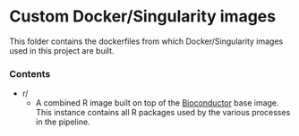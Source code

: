 # Custom Docker/Singularity images

This folder contains the dockerfiles from which Docker/Singularity images used in this project are built.

### Contents

  * r/
    * A combined R image built on top of the [Bioconductor](https://bioconductor.org/help/docker/) base image. This instance contains all R packages used by the various processes in the pipeline.